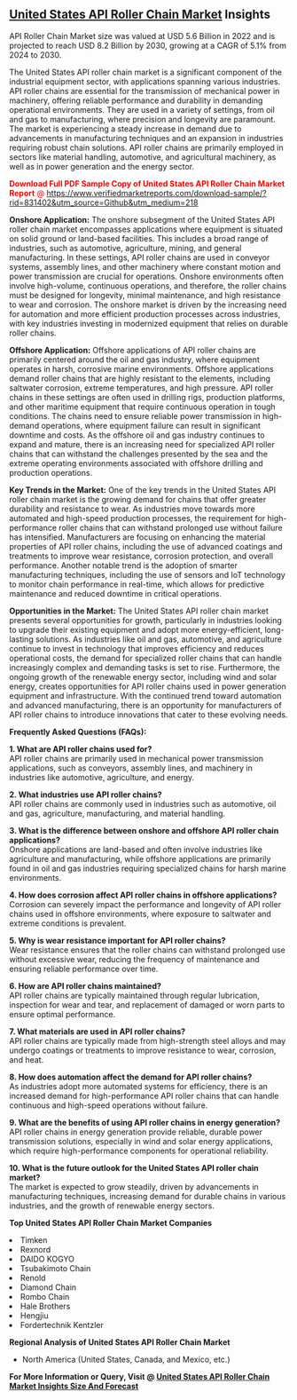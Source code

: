 <h2><a href="https://www.verifiedmarketreports.com/download-sample/?rid=831402&amp;utm_source=Github&amp;utm_medium=218" target="_blank">United States API Roller Chain Market</a> Insights</h2><p>API Roller Chain Market size was valued at USD 5.6 Billion in 2022 and is projected to reach USD 8.2 Billion by 2030, growing at a CAGR of 5.1% from 2024 to 2030.</p><p><p>The United States API roller chain market is a significant component of the industrial equipment sector, with applications spanning various industries. API roller chains are essential for the transmission of mechanical power in machinery, offering reliable performance and durability in demanding operational environments. They are used in a variety of settings, from oil and gas to manufacturing, where precision and longevity are paramount. The market is experiencing a steady increase in demand due to advancements in manufacturing techniques and an expansion in industries requiring robust chain solutions. API roller chains are primarily employed in sectors like material handling, automotive, and agricultural machinery, as well as in power generation and the energy sector.</p> <p><p><span class=""><span style="color: #ff0000;"><strong>Download Full PDF Sample Copy of United States API Roller Chain Market Report</strong> @ </span><a href="https://www.verifiedmarketreports.com/download-sample/?rid=831402&amp;utm_source=Github&amp;utm_medium=218" target="_blank">https://www.verifiedmarketreports.com/download-sample/?rid=831402&amp;utm_source=Github&amp;utm_medium=218</a></span></p></p> <p><strong>Onshore Application:</strong> The onshore subsegment of the United States API roller chain market encompasses applications where equipment is situated on solid ground or land-based facilities. This includes a broad range of industries, such as automotive, agriculture, mining, and general manufacturing. In these settings, API roller chains are used in conveyor systems, assembly lines, and other machinery where constant motion and power transmission are crucial for operations. Onshore environments often involve high-volume, continuous operations, and therefore, the roller chains must be designed for longevity, minimal maintenance, and high resistance to wear and corrosion. The onshore market is driven by the increasing need for automation and more efficient production processes across industries, with key industries investing in modernized equipment that relies on durable roller chains.</p> <p><strong>Offshore Application:</strong> Offshore applications of API roller chains are primarily centered around the oil and gas industry, where equipment operates in harsh, corrosive marine environments. Offshore applications demand roller chains that are highly resistant to the elements, including saltwater corrosion, extreme temperatures, and high pressure. API roller chains in these settings are often used in drilling rigs, production platforms, and other maritime equipment that require continuous operation in tough conditions. The chains need to ensure reliable power transmission in high-demand operations, where equipment failure can result in significant downtime and costs. As the offshore oil and gas industry continues to expand and mature, there is an increasing need for specialized API roller chains that can withstand the challenges presented by the sea and the extreme operating environments associated with offshore drilling and production operations.</p> <p><strong>Key Trends in the Market:</strong> One of the key trends in the United States API roller chain market is the growing demand for chains that offer greater durability and resistance to wear. As industries move towards more automated and high-speed production processes, the requirement for high-performance roller chains that can withstand prolonged use without failure has intensified. Manufacturers are focusing on enhancing the material properties of API roller chains, including the use of advanced coatings and treatments to improve wear resistance, corrosion protection, and overall performance. Another notable trend is the adoption of smarter manufacturing techniques, including the use of sensors and IoT technology to monitor chain performance in real-time, which allows for predictive maintenance and reduced downtime in critical operations.</p> <p><strong>Opportunities in the Market:</strong> The United States API roller chain market presents several opportunities for growth, particularly in industries looking to upgrade their existing equipment and adopt more energy-efficient, long-lasting solutions. As industries like oil and gas, automotive, and agriculture continue to invest in technology that improves efficiency and reduces operational costs, the demand for specialized roller chains that can handle increasingly complex and demanding tasks is set to rise. Furthermore, the ongoing growth of the renewable energy sector, including wind and solar energy, creates opportunities for API roller chains used in power generation equipment and infrastructure. With the continued trend toward automation and advanced manufacturing, there is an opportunity for manufacturers of API roller chains to introduce innovations that cater to these evolving needs.</p> <p><strong>Frequently Asked Questions (FAQs):</strong></p> <p><strong>1. What are API roller chains used for?</strong><br>API roller chains are primarily used in mechanical power transmission applications, such as conveyors, assembly lines, and machinery in industries like automotive, agriculture, and energy.</p> <p><strong>2. What industries use API roller chains?</strong><br>API roller chains are commonly used in industries such as automotive, oil and gas, agriculture, manufacturing, and material handling.</p> <p><strong>3. What is the difference between onshore and offshore API roller chain applications?</strong><br>Onshore applications are land-based and often involve industries like agriculture and manufacturing, while offshore applications are primarily found in oil and gas industries requiring specialized chains for harsh marine environments.</p> <p><strong>4. How does corrosion affect API roller chains in offshore applications?</strong><br>Corrosion can severely impact the performance and longevity of API roller chains used in offshore environments, where exposure to saltwater and extreme conditions is prevalent.</p> <p><strong>5. Why is wear resistance important for API roller chains?</strong><br>Wear resistance ensures that the roller chains can withstand prolonged use without excessive wear, reducing the frequency of maintenance and ensuring reliable performance over time.</p> <p><strong>6. How are API roller chains maintained?</strong><br>API roller chains are typically maintained through regular lubrication, inspection for wear and tear, and replacement of damaged or worn parts to ensure optimal performance.</p> <p><strong>7. What materials are used in API roller chains?</strong><br>API roller chains are typically made from high-strength steel alloys and may undergo coatings or treatments to improve resistance to wear, corrosion, and heat.</p> <p><strong>8. How does automation affect the demand for API roller chains?</strong><br>As industries adopt more automated systems for efficiency, there is an increased demand for high-performance API roller chains that can handle continuous and high-speed operations without failure.</p> <p><strong>9. What are the benefits of using API roller chains in energy generation?</strong><br>API roller chains in energy generation provide reliable, durable power transmission solutions, especially in wind and solar energy applications, which require high-performance components for operational reliability.</p> <p><strong>10. What is the future outlook for the United States API roller chain market?</strong><br>The market is expected to grow steadily, driven by advancements in manufacturing techniques, increasing demand for durable chains in various industries, and the growth of renewable energy sectors.</p> </p><p><strong>Top United States API Roller Chain Market Companies</strong></p><div data-test-id=""><p><li>Timken</li><li> Rexnord</li><li> DAIDO KOGYO</li><li> Tsubakimoto Chain</li><li> Renold</li><li> Diamond Chain</li><li> Rombo Chain</li><li> Hale Brothers</li><li> Hengjiu</li><li> Fordertechnik Kentzler</li></p><div><strong>Regional Analysis of&nbsp;United States API Roller Chain Market</strong></div><ul><li dir="ltr"><p dir="ltr">North America&nbsp;(United States, Canada, and Mexico, etc.)</p></li></ul><p><strong>For More Information or Query, Visit @&nbsp;</strong><strong><a href="https://www.verifiedmarketreports.com/product/api-roller-chain-market/?utm_source=Github&amp;utm_medium=218" target="_blank">United States API Roller Chain Market Insights Size And Forecast</a></strong></p></div>
